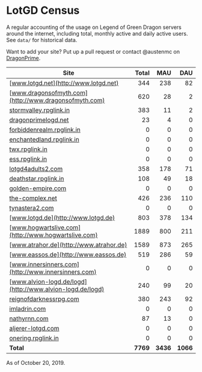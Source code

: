 # LotGD Census
A regular accounting of the usage on Legend of Green Dragon servers around the internet, including total, monthly active and daily active users. See `data/` for historical data.

Want to add your site? Put up a pull request or contact @austenmc on [DragonPrime](http://dragonprime.net).


Site | Total | MAU | DAU
--- | ---:| ---:| ---:
[www.lotgd.net](http://www.lotgd.net)|344|238|82
[www.dragonsofmyth.com](http://www.dragonsofmyth.com)|620|28|2
[stormvalley.rpglink.in](http://stormvalley.rpglink.in)|383|11|2
[dragonprimelogd.net](http://dragonprimelogd.net)|23|4|0
[forbiddenrealm.rpglink.in](http://forbiddenrealm.rpglink.in)|0|0|0
[enchantedland.rpglink.in](http://enchantedland.rpglink.in)|0|0|0
[twx.rpglink.in](http://twx.rpglink.in)|0|0|0
[ess.rpglink.in](http://ess.rpglink.in)|0|0|0
[lotgd4adults2.com](http://lotgd4adults2.com)|358|178|71
[deathstar.rpglink.in](http://deathstar.rpglink.in)|108|49|18
[golden-empire.com](http://golden-empire.com)|0|0|0
[the-complex.net](http://the-complex.net)|426|236|110
[tynastera2.com](http://tynastera2.com)|0|0|0
[www.lotgd.de](http://www.lotgd.de)|803|378|134
[www.hogwartslive.com](http://www.hogwartslive.com)|1889|800|211
[www.atrahor.de](http://www.atrahor.de)|1589|873|265
[www.eassos.de](http://www.eassos.de)|519|286|59
[www.innersinners.com](http://www.innersinners.com)|0|0|0
[www.alvion-logd.de/logd](http://www.alvion-logd.de/logd)|240|99|20
[reignofdarknessrpg.com](http://reignofdarknessrpg.com)|380|243|92
[imladrin.com](http://imladrin.com)|0|0|0
[nathyrnn.com](http://nathyrnn.com)|87|13|0
[aljerer-lotgd.com](http://aljerer-lotgd.com)|0|0|0
[onering.rpglink.in](http://onering.rpglink.in)|0|0|0
**Total**|**7769**|**3436**|**1066**

As of October 20, 2019.
